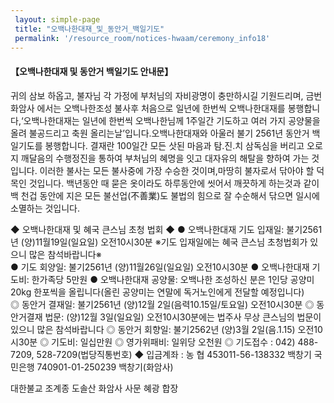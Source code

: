 ```yaml
--- 
 layout: simple-page 
 title: "오백나한대재_및_동안거_백일기도"
 permalink: '/resource_room/notices-hwaam/ceremony_info18'
--- 
```

#### **【오백나한대재 및 동안거 백일기도 안내문】**
 
 귀의 삼보 하옵고,
 불자님 각 가정에 부처님의 자비광명이 충만하시길 기원드리며, 금번 화암사 에서는 오백나한조성 불사후 처음으로 일년에 한번씩 오백나한대재를 봉행합니다,‘오백나한대재는 일년에 한번씩 오백나한님께 1주일간 기도하고 여러 가지 공양물을 올려 불공드리고 축원 올리는날’입니다.오백나한대재와  아울러 불기 2561년 동안거 백일기도를 봉행합니다.
결재란 100일간 모든 삿된 마음과 탐․진․치 삼독심을 버리고 오로지 깨달음의 수행정진을 통하여 부처님의 혜명을 잇고 대자유의 해탈을 향하여 가는 것입니다.
이러한 불사는 모든 불사중에 가장 수승한 것이며,마땅히 불자로서 닦아야 할 덕목인 것입니다.
 백년동안 때 묻은 옷이라도 하루동안에 씻어서 깨끗하게 하는것과 같이 백 천겁 동안에 지은 모든 불선업(不善業)도 불법의 힘으로 잘 수순해서 닦으면 일시에 소멸하는 것입니다.
 
 ◆ 오백나한대재 및 혜국 큰스님 초청 법회 ◆
 ● 오백나한대재 기도 입재일: 불기2561년 (양)11월19일(일요일) 
 오전10시30분
 ※기도 입재일에는 혜국 큰스님 초청법회가 있으니 많은 참석바랍니다※  
 ● 기도 회양일: 불기2561년 (양)11월26일(일요일) 오전10시30분
 ● 오백나한대재 기도비: 한가족당 5만원
 ● 오백나한대재 공양물: 오백나한 조성하신 분은 1인당 공양미 20kg
 한포씩을 올립니다(올린 공양미는 연말에 독거노인에게 전달할
 예정입니다)
     
 ◎ 동안거 결재일: 불기2561년 (양)12월 2일(음력10.15일/토요일) 
 오전10시30분
 ◎ 동안거결재 법문: (양)12월 3일(일요일) 오전10시30분에는 법주사 
 무상 큰스님의 법문이 있으니 많은 참석바랍니다 
 ◎ 동안거 회향일: 불기2562년 (양)3월 2일(음.1.15) 오전10시30분 
 ◎ 기도비: 일십만원
 ◎ 영가위패비: 일위당 오천원
 ◎ 기도접수 : 042) 488-7209, 528-7209(법당직통번호)
 ◆ 입금계좌 : 농    협 453011-56-138332 백창기
 국민은행 740901-01-250239 백창기(화암사)
 
대한불교 조계종 도솔산 화암사 사문 혜광 합장